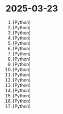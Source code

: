 # 2025-03-23

1. [](https://github.comundefined "real time face swap and one-click video deepfake with only a single image") [Python]
2. [](https://github.comundefined "A feature-rich command-line audio/video downloader") [Python]
3. [](https://github.comundefined "StarVector is a foundation model for SVG generation that transforms vectorization into a code generation task. Using a vision-language modeling architecture, StarVector processes both visual and textual inputs to produce high-quality SVG code with remarkable precision.") [Python]
4. [](https://github.comundefined "Collection of awesome LLM apps with AI Agents and RAG using OpenAI, Anthropic, Gemini and opensource models.") [Python]
5. [](https://github.comundefined "OCRmyPDF adds an OCR text layer to scanned PDF files, allowing them to be searched") [Python]
6. [](https://github.comundefined "Investment Research for Everyone, Everywhere.") [Python]
7. [](https://github.comundefined "Python tool for converting files and office documents to Markdown.") [Python]
8. [](https://github.comundefined "Composable building blocks to build Llama Apps") [Python]
9. [](https://github.comundefined "Flexible and powerful framework for managing multiple AI agents and handling complex conversations") [Python]
10. [](https://github.comundefined "Your AI second brain. Self-hostable. Get answers from the web or your docs. Build custom agents, schedule automations, do deep research. Turn any online or local LLM into your personal, autonomous AI (gpt, claude, gemini, llama, qwen, mistral). Get started - free.") [Python]
11. [](https://github.comundefined "🏡 Open source home automation that puts local control and privacy first.") [Python]
12. [](https://github.comundefined "リアルタイムボイスチェンジャー Realtime Voice Changer") [Python]
13. [](https://github.comundefined "Agent Framework / shim to use Pydantic with LLMs") [Python]
14. [](https://github.comundefined "Official Implementation of EAGLE-1 (ICML'24), EAGLE-2 (EMNLP'24), and EAGLE-3.") [Python]
15. [](https://github.comundefined "The official gpt4free repository | various collection of powerful language models | o3 and deepseek r1, gpt-4.5") [Python]
16. [](https://github.comundefined "An opinionated list of awesome Python frameworks, libraries, software and resources.") [Python]
17. [](https://github.comundefined "MTK reverse engineering and flash tool") [Python]
